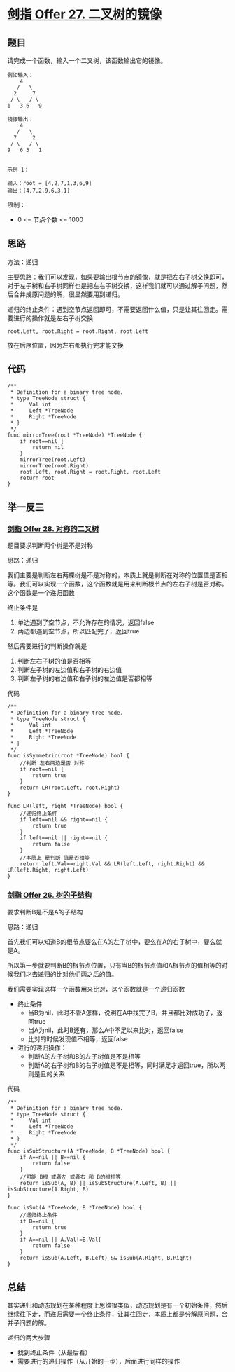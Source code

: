 # [剑指 Offer 27. 二叉树的镜像](https://leetcode.cn/problems/er-cha-shu-de-jing-xiang-lcof/)

## 题目

请完成一个函数，输入一个二叉树，该函数输出它的镜像。

```
例如输入：
	4
   /   \
  2     7
 / \   / \
1   3 6   9

镜像输出：
	4
   /   \
  7     2
 / \   / \
9   6 3   1

 
示例 1：

输入：root = [4,2,7,1,3,6,9]
输出：[4,7,2,9,6,3,1]
```


限制：

- 0 <= 节点个数 <= 1000


## 思路

方法：递归

主要思路：我们可以发现，如果要输出根节点的镜像，就是把左右子树交换即可，对于左子树和右子树同样也是把左右子树交换，这样我们就可以通过解子问题，然后合并成原问题的解，很显然要用到递归。

递归的终止条件：遇到空节点返回即可，不需要返回什么值，只是让其往回走。需要进行的操作就是左右子树交换

```golang
root.Left, root.Right = root.Right, root.Left
```

放在后序位置，因为左右都执行完才能交换

## 代码

```golang
/**
 * Definition for a binary tree node.
 * type TreeNode struct {
 *     Val int
 *     Left *TreeNode
 *     Right *TreeNode
 * }
 */
func mirrorTree(root *TreeNode) *TreeNode {
    if root==nil {
        return nil
    }
    mirrorTree(root.Left)
    mirrorTree(root.Right)
    root.Left, root.Right = root.Right, root.Left
    return root
}
```





## 举一反三

### [剑指 Offer 28. 对称的二叉树](https://leetcode.cn/problems/dui-cheng-de-er-cha-shu-lcof/)

题目要求判断两个树是不是对称

思路：递归

我们主要是判断左右两棵树是不是对称的，本质上就是判断在对称的位置值是否相等。我们可以实现一个函数，这个函数就是用来判断根节点的左右子树是否对称。这个函数是一个递归函数

终止条件是

1. 单边遇到了空节点，不允许存在的情况，返回false
2. 两边都遇到空节点，所以匹配完了，返回true

然后需要进行的判断操作就是

1. 判断左右子树的值是否相等
2. 判断左子树的左边值和右子树的右边值
3. 判断左子树的右边值和右子树的左边值是否都相等

代码

```golang
/**
 * Definition for a binary tree node.
 * type TreeNode struct {
 *     Val int
 *     Left *TreeNode
 *     Right *TreeNode
 * }
 */
func isSymmetric(root *TreeNode) bool {
    //判断 左右两边是否 对称
    if root==nil {
        return true
    }
    return LR(root.Left, root.Right)
}

func LR(left, right *TreeNode) bool {
    //递归终止条件
    if left==nil && right==nil {
        return true
    }
    if left==nil || right==nil {
        return false
    }
    //本质上 是判断 值是否相等
    return left.Val==right.Val && LR(left.Left, right.Right) && LR(left.Right, right.Left)
}
```

### [剑指 Offer 26. 树的子结构](https://leetcode.cn/problems/shu-de-zi-jie-gou-lcof/)

要求判断B是不是A的子结构

思路：递归

首先我们可以知道B的根节点要么在A的左子树中，要么在A的右子树中，要么就是A。

所以第一步就要判断B的根节点位置，只有当B的根节点值和A根节点的值相等的时候我们才去递归的比对他们两之后的值。

我们需要实现这样一个函数用来比对，这个函数就是一个递归函数

- 终止条件
  - 当B为nil，此时不管A怎样，说明在A中找完了B，并且都比对成功了，返回true
  - 当A为nil，此时B还有，那么A中不足以来比对，返回false
  - 比对的时候发现值不相等，返回false
- 进行的递归操作：
  - 判断A的左子树和B的左子树值是不是相等
  - 判断A的右子树和B的右子树值是不是相等，同时满足才返回true，所以两则是且的关系

代码

```golang
/**
 * Definition for a binary tree node.
 * type TreeNode struct {
 *     Val int
 *     Left *TreeNode
 *     Right *TreeNode
 * }
 */
func isSubStructure(A *TreeNode, B *TreeNode) bool {
    if A==nil || B==nil {
        return false
    }
    //可能 B根 或者左 或者右 和 B的根相等
    return isSub(A, B) || isSubStructure(A.Left, B) || isSubStructure(A.Right, B)
}

func isSub(A *TreeNode, B *TreeNode) bool {
    //递归终止条件
    if B==nil {
        return true
    }
    if A==nil || A.Val!=B.Val{
        return false
    }
    return isSub(A.Left, B.Left) && isSub(A.Right, B.Right)
}
```

## 总结

其实递归和动态规划在某种程度上思维很类似，动态规划是有一个初始条件，然后继续往下走，而递归需要一个终止条件，让其往回走，本质上都是分解原问题，合并子问题的解。

递归的两大步骤

- 找到终止条件（从最后看）
- 需要进行的递归操作（从开始的一步），后面进行同样的操作